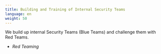```yaml
---
title: Building and Training of Internal Security Teams
language: en
weight: 50
---
```


We build up internal Security Teams (Blue Teams) and challenge them with Red Teams.
* _Red Teaming_
